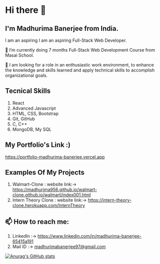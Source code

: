 # Hi there 👋

## I'm Madhurima Banerjee from India.
   I am an aspiring I am an aspiring Full-Stack Web Developer.

🌱 I’m currently doing 7 months Full-Stack Web Development Course from Masai School.

👯 I am looking for a role in an enthusiastic work environment, to enhance the knowledge and skills learned and apply technical skills to accomplish organizational goals.
<!--
**MADHURIMA956/Madhurima956** is a ✨ _special_ ✨ repository because its `README.md` (this file) appears on your GitHub profile.

Here are some ideas to get you started:

- 🔭 I’m currently working on ...
- 
- 
- 🤔 I’m looking for help with ...
- 💬 Ask me about ...
- 📫 How to reach me: ...
- 😄 Pronouns: ...
- ⚡ Fun fact: ...
-->
## Tecnical Skills
1. React
2. Advanced Javascript
3. HTML, CSS, Bootstrap
4. Git, GitHub
5. C, C++
6. MongoDB, My SQL

## My Portfolio's Link :)
https://portfolio-madhurima-banerjee.vercel.app

## Examples Of My Projects

1. Walmart-Clone :
    website link:-> https://madhurima956.github.io/walmart-clone.github.io/walmart/index001.html
2. Intern Theory Clone : 
    website link:-> https://intern-theory-clone.herokuapp.com/InternTheory

## 📫 How to reach me:
  1. LinkedIn :-> https://www.linkedin.com/in/madhurima-banerjee-65415a191
  2. Mail ID :-> madhurimabanerjee97@gmail.com

[![Anurag's GitHub stats](https://github-readme-stats.vercel.app/api?username=MADHURIMA956)](https://github.com/anuraghazra/github-readme-stats)

